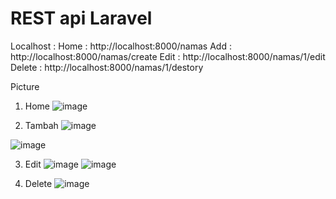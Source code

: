 # REST api Laravel
 
Localhost :
    Home    : http://localhost:8000/namas
    Add     : http://localhost:8000/namas/create
    Edit    : http://localhost:8000/namas/1/edit
    Delete  : http://localhost:8000/namas/1/destory
 
Picture
1. Home
![image](https://user-images.githubusercontent.com/93830678/152800627-bcc57ba0-82bf-4102-b2e5-932ee236092b.png)


2. Tambah
![image](https://user-images.githubusercontent.com/93830678/152800711-7dc54396-f83e-46a6-b3a0-18514232eac8.png)

![image](https://user-images.githubusercontent.com/93830678/152800810-c6518654-8d4a-4a0e-b898-a2e0fcc6e32f.png)


3. Edit
![image](https://user-images.githubusercontent.com/93830678/152800855-1824162d-f81f-4eeb-bd78-b2cf6e8df255.png)
![image](https://user-images.githubusercontent.com/93830678/152800910-3ae27c7f-021d-44b6-97e2-f0c2c549bdd2.png)

4. Delete
![image](https://user-images.githubusercontent.com/93830678/152800956-d0fbf254-4f18-4ef6-8eb9-f8366063ce6e.png)
